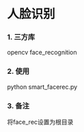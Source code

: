 # 人脸识别
### 1. 三方库
opencv
face_recognition
### 2. 使用
python smart_facerec.py
### 3. 备注
将face_rec设置为根目录
